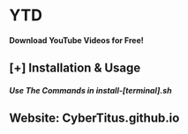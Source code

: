 # YTD
#### Download YouTube Videos for Free!

## [+] Installation & Usage
##### Use The Commands in install-[terminal].sh

## Website: CyberTitus.github.io
